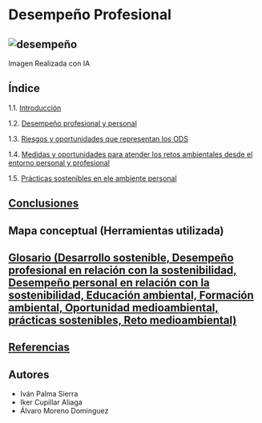 # Desempeño Profesional
![desempeño](img/desempeño_profesional.jpg)
--- 
Imagen Realizada con IA
## Índice
1.1. [Introducción]()

1.2. [Desempeño profesional y personal]()

1.3. [Riesgos y oportunidades que representan los ODS]()

1.4. [Medidas y oportunidades para atender los retos ambientales desde el entorno personal y profesional]()

1.5. [Prácticas sostenibles en ele ambiente personal]()

## [Conclusiones]()
## Mapa conceptual (Herramientas utilizada)
## [Glosario (Desarrollo sostenible, Desempeño profesional en relación con la sostenibilidad, Desempeño personal en relación con la sostenibilidad, Educación ambiental,  Formación ambiental, Oportunidad medioambiental, prácticas sostenibles, Reto medioambiental)]()
## [Referencias]()
## Autores
- Iván Palma Sierra
- Iker Cupillar Aliaga
- Álvaro Moreno Dominguez
